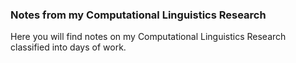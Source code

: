 ### Notes from my Computational Linguistics Research

Here you will find notes on my Computational Linguistics Research classified into days of work. 

